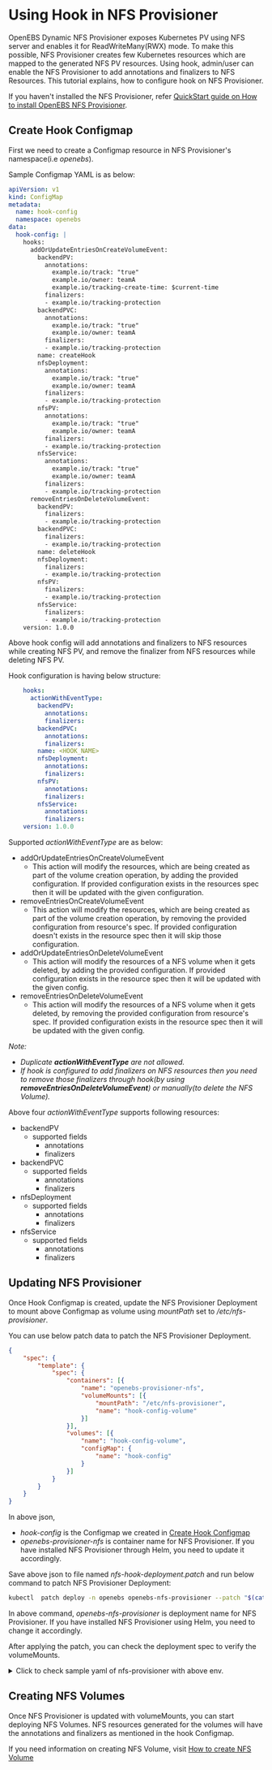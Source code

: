 # Using Hook in NFS Provisioner

OpenEBS Dynamic NFS Provisioner exposes Kubernetes PV using NFS server and enables it for ReadWriteMany(RWX) mode. To make this possible, NFS Provisioner creates few Kubernetes resources which are mapped to the generated NFS PV resources. Using hook, admin/user can enable the NFS Provisioner to add annotations and finalizers to NFS Resources. This tutorial explains, how to configure hook on NFS Provisioner.

If you haven't installed the NFS Provisioner, refer [QuickStart guide on How to install OpenEBS NFS Provisioner](https://github.com/openebs/dynamic-nfs-provisioner/blob/develop/docs/intro.md#quickstart).

## Create Hook Configmap
First we need to create a Configmap resource in NFS Provisioner's namespace(i.e *openebs*).

Sample Configmap YAML is as below:

```yaml
apiVersion: v1
kind: ConfigMap
metadata:
  name: hook-config
  namespace: openebs
data:
  hook-config: |
    hooks:
      addOrUpdateEntriesOnCreateVolumeEvent:
        backendPV:
          annotations:
            example.io/track: "true"
            example.io/owner: teamA
            example.io/tracking-create-time: $current-time
          finalizers:
          - example.io/tracking-protection
        backendPVC:
          annotations:
            example.io/track: "true"
            example.io/owner: teamA
          finalizers:
          - example.io/tracking-protection
        name: createHook
        nfsDeployment:
          annotations:
            example.io/track: "true"
            example.io/owner: teamA
          finalizers:
          - example.io/tracking-protection
        nfsPV:
          annotations:
            example.io/track: "true"
            example.io/owner: teamA
          finalizers:
          - example.io/tracking-protection
        nfsService:
          annotations:
            example.io/track: "true"
            example.io/owner: teamA
          finalizers:
          - example.io/tracking-protection
      removeEntriesOnDeleteVolumeEvent:
        backendPV:
          finalizers:
          - example.io/tracking-protection
        backendPVC:
          finalizers:
          - example.io/tracking-protection
        name: deleteHook
        nfsDeployment:
          finalizers:
          - example.io/tracking-protection
        nfsPV:
          finalizers:
          - example.io/tracking-protection
        nfsService:
          finalizers:
          - example.io/tracking-protection
    version: 1.0.0
```

Above hook config will add annotations and finalizers to NFS resources while creating NFS PV, and remove the finalizer from NFS resources while deleting NFS PV.

Hook configuration is having below structure:

```yaml
    hooks:
      actionWithEventType:
        backendPV:
          annotations:
          finalizers:
        backendPVC:
          annotations:
          finalizers:
        name: <HOOK_NAME>
        nfsDeployment:
          annotations:
          finalizers:
        nfsPV:
          annotations:
          finalizers:
        nfsService:
          annotations:
          finalizers:
    version: 1.0.0
```

Supported *actionWithEventType* are as below:
- addOrUpdateEntriesOnCreateVolumeEvent
    - This action will modify the resources, which are being created as part of the volume creation operation, by adding the provided configuration. If provided configuration exists in the resources spec then it will be updated with the given configuration.
- removeEntriesOnCreateVolumeEvent
    - This action will modify the resources, which are being created as part of the volume creation operation, by removing the provided configuration from resource's spec. If provided configuration doesn't exists in the resource spec then it will skip those configuration.
- addOrUpdateEntriesOnDeleteVolumeEvent
    - This action will modify the resources of a NFS volume when it gets deleted, by adding the provided configuration. If provided configuration exists in the resource spec then it will be updated with the given config.
- removeEntriesOnDeleteVolumeEvent
    - This action will modify the resources of a NFS volume when it gets deleted, by removing the provided configuration from resource's spec. If provided configuration exists in the resource spec then it will be updated with the given config.

*Note:*
- *Duplicate **actionWithEventType** are not allowed.*
- *If hook is configured to add finalizers on NFS resources then you need to remove those finalizers through hook(by using **removeEntriesOnDeleteVolumeEvent**) or manually(to delete the NFS Volume).*

Above four *actionWithEventType* supports following resources:
- backendPV
    - supported fields
        - annotations
        - finalizers
- backendPVC
    - supported fields
        - annotations
        - finalizers
- nfsDeployment
    - supported fields
        - annotations
        - finalizers
- nfsService
    - supported fields
        - annotations
        - finalizers

## Updating NFS Provisioner
Once Hook Configmap is created, update the NFS Provisioner Deployment to mount above Configmap as volume using *mountPath* set to */etc/nfs-provisioner*.

You can use below patch data to patch the NFS Provisioner Deployment.
```json
{
    "spec": {
        "template": {
            "spec": {
                "containers": [{
                    "name": "openebs-provisioner-nfs",
                    "volumeMounts": [{
                        "mountPath": "/etc/nfs-provisioner",
                        "name": "hook-config-volume"
                    }]
                }],
                "volumes": [{
                    "name": "hook-config-volume",
                    "configMap": {
                        "name": "hook-config"
                    }
                }]
            }
        }
    }
}
```
In above json,
- *hook-config* is the Configmap we created in [Create Hook Configmap](#create-hook-configmap)
- *openebs-provisioner-nfs* is container name for NFS Provisioner. If you have installed NFS Provisioner through Helm, you need to update it accordingly.


Save above json to file named *nfs-hook-deployment.patch* and run below command to patch NFS Provisioner Deployment:
```bash
kubectl  patch deploy -n openebs openebs-nfs-provisioner --patch "$(cat nfs-hook-deployment.patch)"
```
In above command, *openebs-nfs-provisioner* is deployment name for NFS Provisioner. If you have installed NFS Provisioner using Helm, you need to change it accordingly.


After applying the patch, you can check the deployment spec to verify the volumeMounts.

<details>
    <summary>Click to check sample yaml of nfs-provisioner with above env.</summary>

```yaml
apiVersion: apps/v1
kind: Deployment
metadata:
  annotations:
    deployment.kubernetes.io/revision: "2"
    kubectl.kubernetes.io/last-applied-configuration: |
      {"apiVersion":"apps/v1","kind":"Deployment","metadata":{"annotations":{},"labels":{"name":"openebs-nfs-provisioner","openebs.io/component-name":"openebs-nfs-provisioner","openebs.io/version":"dev"},"name":"openebs-nfs-provisioner","namespace":"openebs"},"spec":{"replicas":1,"selector":{"matchLabels":{"name":"openebs-nfs-provisioner","openebs.io/component-name":"openebs-nfs-provisioner"}},"strategy":{"type":"Recreate"},"template":{"metadata":{"labels":{"name":"openebs-nfs-provisioner","openebs.io/component-name":"openebs-nfs-provisioner","openebs.io/version":"dev"}},"spec":{"containers":[{"env":[{"name":"NODE_NAME","valueFrom":{"fieldRef":{"fieldPath":"spec.nodeName"}}},{"name":"OPENEBS_NAMESPACE","valueFrom":{"fieldRef":{"fieldPath":"metadata.namespace"}}},{"name":"OPENEBS_SERVICE_ACCOUNT","valueFrom":{"fieldRef":{"fieldPath":"spec.serviceAccountName"}}},{"name":"OPENEBS_IO_ENABLE_ANALYTICS","value":"false"},{"name":"OPENEBS_IO_NFS_SERVER_USE_CLUSTERIP","value":"true"},{"name":"OPENEBS_IO_INSTALLER_TYPE","value":"openebs-operator-nfs"},{"name":"OPENEBS_IO_NFS_SERVER_IMG","value":"openebs/nfs-server-alpine:ci"}],"image":"openebs/provisioner-nfs:ci","imagePullPolicy":"IfNotPresent","livenessProbe":{"exec":{"command":["sh","-c","test `pgrep \"^provisioner-nfs.*\"` = 1"]},"initialDelaySeconds":30,"periodSeconds":60},"name":"openebs-provisioner-nfs","resources":{"limits":{"cpu":"200m","memory":"200M"},"requests":{"cpu":"50m","memory":"50M"}}}],"serviceAccountName":"openebs-maya-operator"}}}}
  creationTimestamp: "2021-11-03T11:35:07Z"
  generation: 2
  labels:
    name: openebs-nfs-provisioner
    openebs.io/component-name: openebs-nfs-provisioner
    openebs.io/version: dev
  name: openebs-nfs-provisioner
  namespace: openebs
  resourceVersion: "201799"
  uid: f812eab5-cb92-43ac-9ea5-e5a06c146d9a
spec:
  progressDeadlineSeconds: 600
  replicas: 1
  revisionHistoryLimit: 10
  selector:
    matchLabels:
      name: openebs-nfs-provisioner
      openebs.io/component-name: openebs-nfs-provisioner
  strategy:
    type: Recreate
  template:
    metadata:
      creationTimestamp: null
      labels:
        name: openebs-nfs-provisioner
        openebs.io/component-name: openebs-nfs-provisioner
        openebs.io/version: dev
    spec:
      containers:
      - env:
        - name: NODE_NAME
          valueFrom:
            fieldRef:
              apiVersion: v1
              fieldPath: spec.nodeName
        - name: OPENEBS_NAMESPACE
          valueFrom:
            fieldRef:
              apiVersion: v1
              fieldPath: metadata.namespace
        - name: OPENEBS_SERVICE_ACCOUNT
          valueFrom:
            fieldRef:
              apiVersion: v1
              fieldPath: spec.serviceAccountName
        - name: OPENEBS_IO_ENABLE_ANALYTICS
          value: "true"
        - name: OPENEBS_IO_NFS_SERVER_USE_CLUSTERIP
          value: "true"
        - name: OPENEBS_IO_INSTALLER_TYPE
          value: openebs-operator-nfs
        - name: OPENEBS_IO_NFS_SERVER_IMG
          value: openebs/nfs-server-alpine:ci
        image: openebs/provisioner-nfs:ci
        imagePullPolicy: IfNotPresent
        livenessProbe:
          exec:
            command:
            - sh
            - -c
            - test `pgrep "^provisioner-nfs.*"` = 1
          failureThreshold: 3
          initialDelaySeconds: 30
          periodSeconds: 60
          successThreshold: 1
          timeoutSeconds: 1
        name: openebs-provisioner-nfs
        resources:
          limits:
            cpu: 200m
            memory: 200M
          requests:
            cpu: 50m
            memory: 50M
        terminationMessagePath: /dev/termination-log
        terminationMessagePolicy: File
        volumeMounts:
        - mountPath: /etc/nfs-provisioner
          name: hook-config-volume
      dnsPolicy: ClusterFirst
      restartPolicy: Always
      schedulerName: default-scheduler
      securityContext: {}
      serviceAccount: openebs-maya-operator
      serviceAccountName: openebs-maya-operator
      terminationGracePeriodSeconds: 30
      volumes:
      - configMap:
          defaultMode: 420
          name: hook-config
        name: hook-config-volume
status:
  availableReplicas: 1
  conditions:
  - lastTransitionTime: "2021-11-03T11:36:48Z"
    lastUpdateTime: "2021-11-03T11:36:48Z"
    message: Deployment has minimum availability.
    reason: MinimumReplicasAvailable
    status: "True"
    type: Available
  - lastTransitionTime: "2021-11-03T11:35:07Z"
    lastUpdateTime: "2021-11-03T11:36:48Z"
    message: ReplicaSet "openebs-nfs-provisioner-8b657b65" has successfully progressed.
    reason: NewReplicaSetAvailable
    status: "True"
    type: Progressing
  observedGeneration: 2
  readyReplicas: 1
  replicas: 1
  updatedReplicas: 1
```

</details>

## Creating NFS Volumes

Once NFS Provisioner is updated with volumeMounts, you can start deploying NFS Volumes. NFS resources generated for the volumes will have the annotations and finalizers as mentioned in the hook Configmap.

If you need information on creating NFS Volume, visit [How to create NFS Volume](https://github.com/openebs/dynamic-nfs-provisioner/blob/develop/docs/intro.md#provision-nfs-volume)



